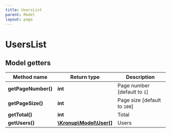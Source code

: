 ```yaml
---
title: UsersList
parent: Model
layout: page
---
```


# UsersList

## Model getters

Method name | Return type | Description
------------ | ------------- | -------------
**getPageNumber()** | **int** | Page number [default to `1`]
**getPageSize()** | **int** | Page size [default to `100`]
**getTotal()** | **int** | Total
**getUsers()** | [**\Kronup\Model\User[]**](../User) | Users

